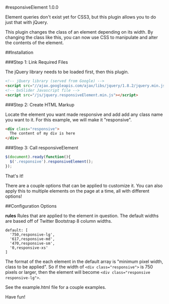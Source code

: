 #responsiveElement 1.0.0

Element queries don't exist yet for CSS3, but this plugin allows you to do just that with jQuery.

This plugin changes the class of an element depending on its width. By changing the class like this, you can now use CSS to manipulate and alter the contents of the element.

##Installation

###Step 1: Link Required Files

The jQuery library needs to be loaded first, then this plugin.

```html
<!-- jQuery library (served from Google) -->
<script src="//ajax.googleapis.com/ajax/libs/jquery/1.8.2/jquery.min.js"></script>
<!-- bxSlider Javascript file -->
<script src="/js/jquery.responsiveElement.min.js"></script>
```

###Step 2: Create HTML Markup

Locate the element you want made responsive and add add any class name you want to it. For this example, we will make it "responsive".

```html
<div class="responsive">
  The content of my div is here
</div>
```

###Step 3: Call responsiveElement

```javascript
$(document).ready(function(){
  $('.responsive').responsiveElement();
});
```

That's it!

There are a couple options that can be applied to customize it. You can also apply this to multiple elements on the page at a time, all with different options!

##Configuration Options

**rules**
Rules that are applied to the element in question. The default widths are based off of Twitter Bootstrap 8 column widths.
```
default: [
  '750,responsive-lg',
  '617,responsive-md',
  '470,responsive-sm',
  '0,responsive-xs'
]
```
The format of the each element in the default array is "minimum pixel width, class to be applied". So if the width of `<div class="responsive">` is 750 pixels or larger, then the element will become `<div class="responsive responsive-lg">`.

See the example.html file for a couple examples.

Have fun!

